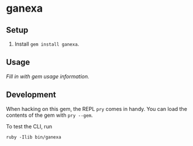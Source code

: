 ganexa
=================



## Setup

1. Install `gem install ganexa`.

## Usage

_Fill in with gem usage information._

## Development

When hacking on this gem, the REPL `pry` comes in handy. You can load the
contents of the gem with `pry --gem`.

To test the CLI, run

    ruby -Ilib bin/ganexa

